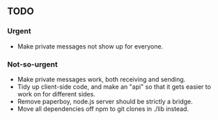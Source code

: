 ## TODO

### Urgent

* Make private messages not show up for everyone.

### Not-so-urgent

* Make private messages work, both receiving and sending.
* Tidy up client-side code, and make an "api" so that it gets easier to
  work on for different sides.
* Remove paperboy, node.js server should be strictly a bridge.
* Move all dependencies off npm to git clones in ./lib instead.
